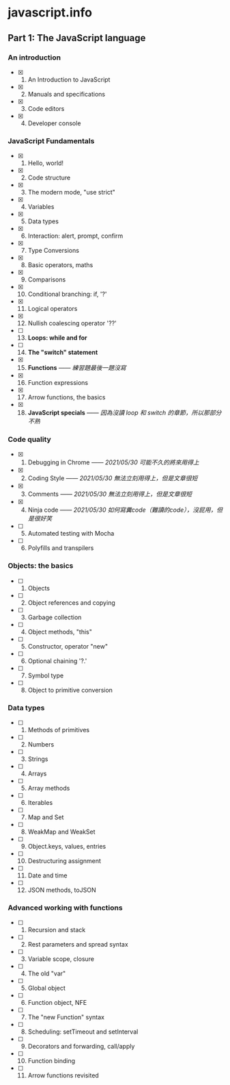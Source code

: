 # javascript.info

## Part 1: The JavaScript language

### An introduction

- [x] 1.  An Introduction to JavaScript
- [x] 2.  Manuals and specifications
- [x] 3.  Code editors
- [x] 4.  Developer console

### JavaScript Fundamentals

- [x] 1.  Hello, world!
- [x] 2.  Code structure
- [x] 3.  The modern mode, "use strict"
- [x] 4.  Variables
- [x] 5.  Data types
- [x] 6.  Interaction: alert, prompt, confirm
- [x] 7.  Type Conversions
- [x] 8.  Basic operators, maths
- [x] 9.  Comparisons
- [x] 10. Conditional branching: if, '?'
- [x] 11. Logical operators
- [x] 12. Nullish coalescing operator '??'
- [ ] 13. **Loops: while and for**
- [ ] 14. **The "switch" statement**
- [x] 15. **Functions** _—— 練習題最後一題沒寫_
- [x] 16. Function expressions
- [x] 17. Arrow functions, the basics
- [x] 18. **JavaScript specials** _—— 因為沒讀 loop 和 switch 的章節，所以那部分不熟_

### Code quality

- [x] 1.  Debugging in Chrome _—— 2021/05/30 可能不久的將來用得上_
- [x] 2.  Coding Style _—— 2021/05/30 無法立刻用得上，但是文章很短_
- [x] 3.  Comments _—— 2021/05/30 無法立刻用得上，但是文章很短_
- [x] 4.  Ninja code _—— 2021/05/30 如何寫糞code（難讀的code），沒屁用，但是很好笑_
- [ ] 5.  Automated testing with Mocha
- [ ] 6.  Polyfills and transpilers

### Objects: the basics

- [ ] 1.  Objects
- [ ] 2.  Object references and copying
- [ ] 3.  Garbage collection
- [ ] 4.  Object methods, "this"
- [ ] 5.  Constructor, operator "new"
- [ ] 6.  Optional chaining '?.'
- [ ] 7.  Symbol type
- [ ] 8.  Object to primitive conversion

### Data types

- [ ] 1.  Methods of primitives
- [ ] 2.  Numbers
- [ ] 3.  Strings
- [ ] 4.  Arrays
- [ ] 5.  Array methods
- [ ] 6.  Iterables
- [ ] 7.  Map and Set
- [ ] 8.  WeakMap and WeakSet
- [ ] 9.  Object.keys, values, entries
- [ ] 10. Destructuring assignment
- [ ] 11. Date and time
- [ ] 12. JSON methods, toJSON

### Advanced working with functions

- [ ] 1.  Recursion and stack
- [ ] 2.  Rest parameters and spread syntax
- [ ] 3.  Variable scope, closure
- [ ] 4.  The old "var"
- [ ] 5.  Global object
- [ ] 6.  Function object, NFE
- [ ] 7.  The "new Function" syntax
- [ ] 8.  Scheduling: setTimeout and setInterval
- [ ] 9.  Decorators and forwarding, call/apply
- [ ] 10. Function binding
- [ ] 11. Arrow functions revisited
